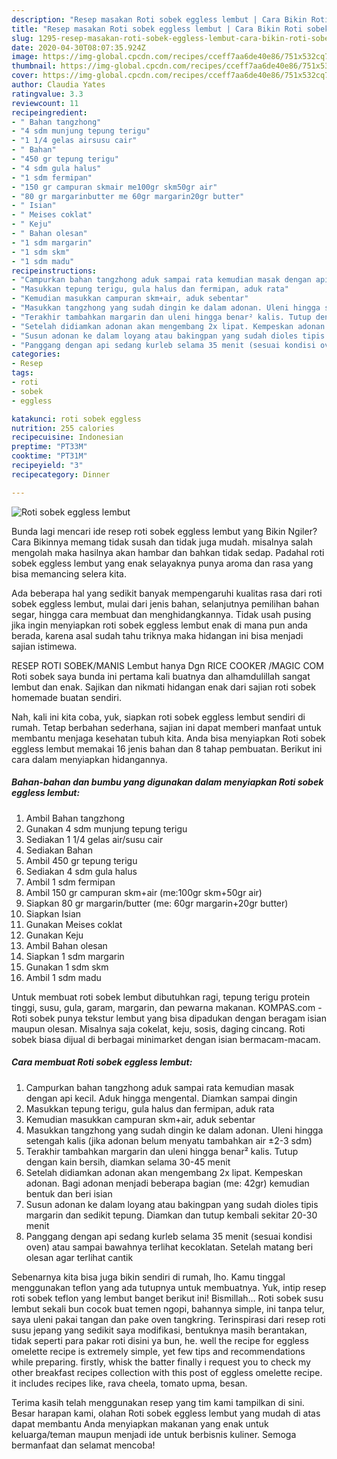 ```yaml
---
description: "Resep masakan Roti sobek eggless lembut | Cara Bikin Roti sobek eggless lembut Yang Sempurna"
title: "Resep masakan Roti sobek eggless lembut | Cara Bikin Roti sobek eggless lembut Yang Sempurna"
slug: 1295-resep-masakan-roti-sobek-eggless-lembut-cara-bikin-roti-sobek-eggless-lembut-yang-sempurna
date: 2020-04-30T08:07:35.924Z
image: https://img-global.cpcdn.com/recipes/cceff7aa6de40e86/751x532cq70/roti-sobek-eggless-lembut-foto-resep-utama.jpg
thumbnail: https://img-global.cpcdn.com/recipes/cceff7aa6de40e86/751x532cq70/roti-sobek-eggless-lembut-foto-resep-utama.jpg
cover: https://img-global.cpcdn.com/recipes/cceff7aa6de40e86/751x532cq70/roti-sobek-eggless-lembut-foto-resep-utama.jpg
author: Claudia Yates
ratingvalue: 3.3
reviewcount: 11
recipeingredient:
- " Bahan tangzhong"
- "4 sdm munjung tepung terigu"
- "1 1/4 gelas airsusu cair"
- " Bahan"
- "450 gr tepung terigu"
- "4 sdm gula halus"
- "1 sdm fermipan"
- "150 gr campuran skmair me100gr skm50gr air"
- "80 gr margarinbutter me 60gr margarin20gr butter"
- " Isian"
- " Meises coklat"
- " Keju"
- " Bahan olesan"
- "1 sdm margarin"
- "1 sdm skm"
- "1 sdm madu"
recipeinstructions:
- "Campurkan bahan tangzhong aduk sampai rata kemudian masak dengan api kecil. Aduk hingga mengental. Diamkan sampai dingin"
- "Masukkan tepung terigu, gula halus dan fermipan, aduk rata"
- "Kemudian masukkan campuran skm+air, aduk sebentar"
- "Masukkan tangzhong yang sudah dingin ke dalam adonan. Uleni hingga setengah kalis (jika adonan belum menyatu tambahkan air ±2-3 sdm)"
- "Terakhir tambahkan margarin dan uleni hingga benar² kalis. Tutup dengan kain bersih, diamkan selama 30-45 menit"
- "Setelah didiamkan adonan akan mengembang 2x lipat. Kempeskan adonan. Bagi adonan menjadi beberapa bagian (me: 42gr) kemudian bentuk dan beri isian"
- "Susun adonan ke dalam loyang atau bakingpan yang sudah dioles tipis margarin dan sedikit tepung. Diamkan dan tutup kembali sekitar 20-30 menit"
- "Panggang dengan api sedang kurleb selama 35 menit (sesuai kondisi oven) atau sampai bawahnya terlihat kecoklatan. Setelah matang beri olesan agar terlihat cantik"
categories:
- Resep
tags:
- roti
- sobek
- eggless

katakunci: roti sobek eggless 
nutrition: 255 calories
recipecuisine: Indonesian
preptime: "PT33M"
cooktime: "PT31M"
recipeyield: "3"
recipecategory: Dinner

---
```



![Roti sobek eggless lembut](https://img-global.cpcdn.com/recipes/cceff7aa6de40e86/751x532cq70/roti-sobek-eggless-lembut-foto-resep-utama.jpg)

Bunda lagi mencari ide resep roti sobek eggless lembut yang Bikin Ngiler? Cara Bikinnya memang tidak susah dan tidak juga mudah. misalnya salah mengolah maka hasilnya akan hambar dan bahkan tidak sedap. Padahal roti sobek eggless lembut yang enak selayaknya punya aroma dan rasa yang bisa memancing selera kita.

Ada beberapa hal yang sedikit banyak mempengaruhi kualitas rasa dari roti sobek eggless lembut, mulai dari jenis bahan, selanjutnya pemilihan bahan segar, hingga cara membuat dan menghidangkannya. Tidak usah pusing jika ingin menyiapkan roti sobek eggless lembut enak di mana pun anda berada, karena asal sudah tahu triknya maka hidangan ini bisa menjadi sajian istimewa.

RESEP ROTI SOBEK/MANIS Lembut hanya Dgn RICE COOKER /MAGIC COM Roti sobek saya bunda ini pertama kali buatnya dan alhamdulillah sangat lembut dan enak. Sajikan dan nikmati hidangan enak dari sajian roti sobek homemade buatan sendiri.


Nah, kali ini kita coba, yuk, siapkan roti sobek eggless lembut sendiri di rumah. Tetap berbahan sederhana, sajian ini dapat memberi manfaat untuk membantu menjaga kesehatan tubuh kita. Anda bisa menyiapkan Roti sobek eggless lembut memakai 16 jenis bahan dan 8 tahap pembuatan. Berikut ini cara dalam menyiapkan hidangannya.

<!--inarticleads1-->

##### Bahan-bahan dan bumbu yang digunakan dalam menyiapkan Roti sobek eggless lembut:

1. Ambil  Bahan tangzhong
1. Gunakan 4 sdm munjung tepung terigu
1. Sediakan 1 1/4 gelas air/susu cair
1. Sediakan  Bahan
1. Ambil 450 gr tepung terigu
1. Sediakan 4 sdm gula halus
1. Ambil 1 sdm fermipan
1. Ambil 150 gr campuran skm+air (me:100gr skm+50gr air)
1. Siapkan 80 gr margarin/butter (me: 60gr margarin+20gr butter)
1. Siapkan  Isian
1. Gunakan  Meises coklat
1. Gunakan  Keju
1. Ambil  Bahan olesan
1. Siapkan 1 sdm margarin
1. Gunakan 1 sdm skm
1. Ambil 1 sdm madu


Untuk membuat roti sobek lembut dibutuhkan ragi, tepung terigu protein tinggi, susu, gula, garam, margarin, dan pewarna makanan. KOMPAS.com - Roti sobek punya tekstur lembut yang bisa dipadukan dengan beragam isian maupun olesan. Misalnya saja cokelat, keju, sosis, daging cincang. Roti sobek biasa dijual di berbagai minimarket dengan isian bermacam-macam. 

<!--inarticleads2-->

##### Cara membuat Roti sobek eggless lembut:

1. Campurkan bahan tangzhong aduk sampai rata kemudian masak dengan api kecil. Aduk hingga mengental. Diamkan sampai dingin
1. Masukkan tepung terigu, gula halus dan fermipan, aduk rata
1. Kemudian masukkan campuran skm+air, aduk sebentar
1. Masukkan tangzhong yang sudah dingin ke dalam adonan. Uleni hingga setengah kalis (jika adonan belum menyatu tambahkan air ±2-3 sdm)
1. Terakhir tambahkan margarin dan uleni hingga benar² kalis. Tutup dengan kain bersih, diamkan selama 30-45 menit
1. Setelah didiamkan adonan akan mengembang 2x lipat. Kempeskan adonan. Bagi adonan menjadi beberapa bagian (me: 42gr) kemudian bentuk dan beri isian
1. Susun adonan ke dalam loyang atau bakingpan yang sudah dioles tipis margarin dan sedikit tepung. Diamkan dan tutup kembali sekitar 20-30 menit
1. Panggang dengan api sedang kurleb selama 35 menit (sesuai kondisi oven) atau sampai bawahnya terlihat kecoklatan. Setelah matang beri olesan agar terlihat cantik


Sebenarnya kita bisa juga bikin sendiri di rumah, lho. Kamu tinggal menggunakan teflon yang ada tutupnya untuk membuatnya. Yuk, intip resep roti sobek teflon yang lembut banget berikut ini! Bismillah… Roti sobek susu lembut sekali bun cocok buat temen ngopi, bahannya simple, ini tanpa telur, saya uleni pakai tangan dan pake oven tangkring. Terinspirasi dari resep roti susu jepang yang sedikit saya modifikasi, bentuknya masih berantakan, tidak seperti para pakar roti disini ya bun, he. well the recipe for eggless omelette recipe is extremely simple, yet few tips and recommendations while preparing. firstly, whisk the batter finally i request you to check my other breakfast recipes collection with this post of eggless omelette recipe. it includes recipes like, rava cheela, tomato upma, besan. 

Terima kasih telah menggunakan resep yang tim kami tampilkan di sini. Besar harapan kami, olahan Roti sobek eggless lembut yang mudah di atas dapat membantu Anda menyiapkan makanan yang enak untuk keluarga/teman maupun menjadi ide untuk berbisnis kuliner. Semoga bermanfaat dan selamat mencoba!
